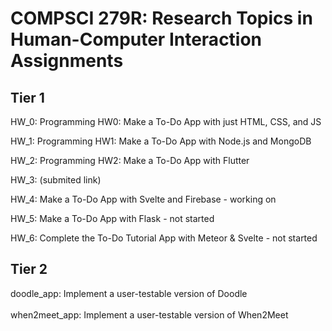 # COMPSCI 279R: Research Topics in Human-Computer Interaction Assignments

## Tier 1 
HW_0: Programming HW0: Make a To-Do App with just HTML, CSS, and JS

HW_1: Programming HW1: Make a To-Do App with Node.js and MongoDB

HW_2: Programming HW2: Make a To-Do App with Flutter

HW_3: (submited link) 

HW_4: Make a To-Do App with Svelte and Firebase - working on 

HW_5: Make a To-Do App with Flask - not started

HW_6: Complete the To-Do Tutorial App with Meteor & Svelte - not started

## Tier 2
doodle_app: Implement a user-testable version of Doodle <br><br>
when2meet_app: Implement a user-testable version of When2Meet 
